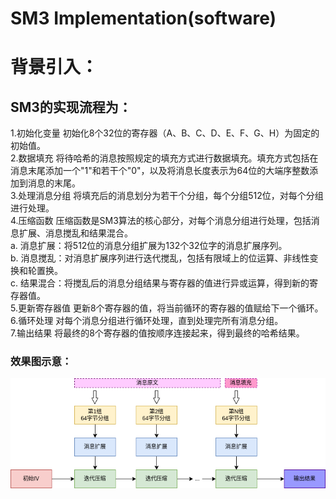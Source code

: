 # SM3 Implementation(software)  
# 背景引入：  
## SM3的实现流程为：  
1.初始化变量 初始化8个32位的寄存器（A、B、C、D、E、F、G、H）为固定的初始值。  
2.数据填充 将待哈希的消息按照规定的填充方式进行数据填充。填充方式包括在消息末尾添加一个"1"和若干个"0"，以及将消息长度表示为64位的大端序整数添加到消息的末尾。  
3.处理消息分组 将填充后的消息划分为若干个分组，每个分组512位，对每个分组进行处理。  
4.压缩函数 压缩函数是SM3算法的核心部分，对每个消息分组进行处理，包括消息扩展、消息搅乱和结果混合。  
  a. 消息扩展：将512位的消息分组扩展为132个32位字的消息扩展序列。  
  b. 消息搅乱：对消息扩展序列进行迭代搅乱，包括有限域上的位运算、非线性变换和轮置换。  
  c. 结果混合：将搅乱后的消息分组结果与寄存器的值进行异或运算，得到新的寄存器值。  
5.更新寄存器值 更新8个寄存器的值，将当前循环的寄存器的值赋给下一个循环。  
6.循环处理 对每个消息分组进行循环处理，直到处理完所有消息分组。  
7.输出结果 将最终的8个寄存器的值按顺序连接起来，得到最终的哈希结果。  
### 效果图示意：
![Image_test](https://github.com/zhuruiqigroup35num1/homework-group-35/blob/main/image/project4_1.png)  

